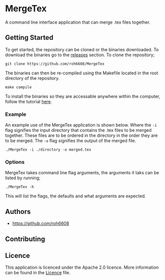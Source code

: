 # MergeTex
A command line interface application that can merge .tex files together.

## Getting Started
To get started, the repository can be cloned or the binaries downloaded. To download the binaries go to the [releases](https://github.com/roh6608/MergeTex/releases) section. To clone the repository;

```
git clone https://github.com/roh6608/MergeTex
```
The binaries can then be re-compiled using the Makefile located in the root directory of the repository.

```
make compile
```
To install the binaries so they are accessable anywhere within the computer, follow the tutorial [here](https://golang.org/doc/tutorial/compile-install).

### Example
An example use of the MergeTex application is shown below. Where the ```-i``` flag signifies the input directory that contains the .tex files to be merged together. These files are to be ordered in the directory in the order they are to be merged. The ```-o``` flag signifies the output of the merged file.

```
./MergeTex -i ./directory -o merged.tex
```

### Options
MergeTex takes command line flag arguments, the arguments it taks can be listed by running;

```
./MergeTex -h
```
This will list the flags, the defaults and what arguments are expected.

## Authors
- https://github.com/roh6608
## Contributing

## Licence
This application is licenced under the Apache 2.0 licence. More information can be found in the [Licence](https://github.com/roh6608) file.
